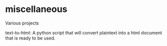 # miscellaneous
Various projects

text-to-html:
A python script that will convert plaintext into a html document that is ready to be used.

